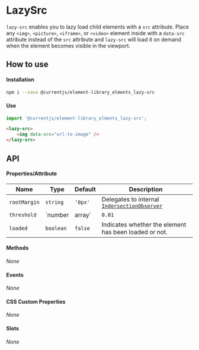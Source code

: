 # LazySrc

`lazy-src` enables you to lazy load child elements with a `src` attribute.
Place any `<img>`, `<picture>`, `<iframe>`, or `<video>` element inside with a `data-src` attribute instead of the
`src` attribute and `lazy-src` will load it on demand when the element becomes visible in the viewport.

## How to use

#### Installation

```sh
npm i --save @currentjs/element-library_elments_lazy-src
```

#### Use

```js
import '@currentjs/element-library_elments_lazy-src';
```

```html
<lazy-src>
    <img data-src="url-to-image" />
</lazy-src>
```

## API

#### Properties/Attribute

| Name         | Type           | Default | Description                                                                                                                                |
| ------------ | -------------- | ------- | ------------------------------------------------------------------------------------------------------------------------------------------ |
| `rootMargin` | `string`       | `'0px'` | Delegates to internal [`IndersectionObserver`](https://developer.mozilla.org/en-US/docs/Web/API/IntersectionObserver/IntersectionObserver) |
| `threshold`  | `number|array` | `0.01`  | Delegates to internal [`IndersectionObserver`](https://developer.mozilla.org/en-US/docs/Web/API/IntersectionObserver/IntersectionObserver) |
| `loaded`     | `boolean`      | `false` | Indicates whether the element has been loaded or not.                                                                                      |

#### Methods

*None*

#### Events

*None*
<!-- TODO: should send event when element was loaded... -->

#### CSS Custom Properties

*None*

#### Slots

_None_
